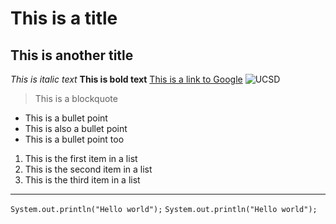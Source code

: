 # This is a title
## This is another title

*This is italic text*
**This is bold text**
[This is a link to Google](https://google.com)
![UCSD](https://i.pinimg.com/originals/fd/fd/bb/fdfdbb35dc080581686e32a94d67c7ad.jpg)
> This is a blockquote
* This is a bullet point
* This is also a bullet point
* This is a bullet point too
1. This is the first item in a list
2. This is the second item in a list
3. This is the third item in a list
---
`System.out.println("Hello world");`
```System.out.println("Hello world");```
